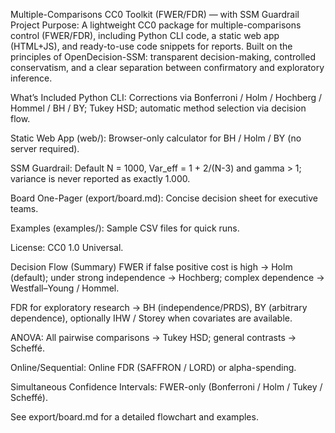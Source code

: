 
Multiple-Comparisons CC0 Toolkit (FWER/FDR) — with SSM Guardrail
Project Purpose:
A lightweight CC0 package for multiple-comparisons control (FWER/FDR), including Python CLI code, a static web app (HTML+JS), and ready-to-use code snippets for reports.
Built on the principles of OpenDecision-SSM: transparent decision-making, controlled conservatism, and a clear separation between confirmatory and exploratory inference.

What’s Included
Python CLI: Corrections via Bonferroni / Holm / Hochberg / Hommel / BH / BY; Tukey HSD; automatic method selection via decision flow.

Static Web App (web/): Browser-only calculator for BH / Holm / BY (no server required).

SSM Guardrail: Default N = 1000, Var_eff = 1 + 2/(N-3) and gamma > 1; variance is never reported as exactly 1.000.

Board One-Pager (export/board.md): Concise decision sheet for executive teams.

Examples (examples/): Sample CSV files for quick runs.

License: CC0 1.0 Universal.

Decision Flow (Summary)
FWER if false positive cost is high → Holm (default); under strong independence → Hochberg; complex dependence → Westfall–Young / Hommel.

FDR for exploratory research → BH (independence/PRDS), BY (arbitrary dependence), optionally IHW / Storey when covariates are available.

ANOVA: All pairwise comparisons → Tukey HSD; general contrasts → Scheffé.

Online/Sequential: Online FDR (SAFFRON / LORD) or alpha-spending.

Simultaneous Confidence Intervals: FWER-only (Bonferroni / Holm / Tukey / Scheffé).

See export/board.md for a detailed flowchart and examples.
